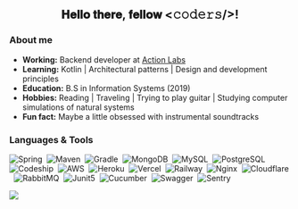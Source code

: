 <h2 align="center">𝐇𝐞𝐥𝐥𝐨 𝐭𝐡𝐞𝐫𝐞, 𝐟𝐞𝐥𝐥𝐨𝐰 <𝚌𝚘𝚍𝚎𝚛𝚜/>!<br/>
 <!--- 
<sup>
    <br/>
     <a href="https://www.linkedin.com/in/amelia-alice" target="_blank">
      <img alt="LinkedIn Badge" src="https://img.shields.io/badge/-Linkedin-purple?style=flat-square&logo=Linkedin&logoColor=white&link=https://www.linkedin.com/in/amelia-alice"/>
     </a>
    <a href="mailto:ameliaalicec@gmail.com" target="_blank">
      <img alt="Gmail Badge" src="https://img.shields.io/badge/-Gmail-purple?style=flat-square&logo=Gmail&logoColor=white&link=mailto:ameliaalicec@gmail.com"/>
    </a>
    <a href="https://open.spotify.com/user/amy_cardoso" target="_blank">
      <img alt="Spotify Badge" src="https://img.shields.io/badge/-Spotify-purple?style=flat-square&logo=Spotify&logoColor=white&link=https://open.spotify.com/user/amy_cardoso"/>
     </a>
    <a href="https://github.com/antonkomarev/github-profile-views-counter">
      <img src="https://komarev.com/ghpvc/?username=amycardoso&color=800080">
    </a>
  </sup>
--->
</h2>

 ### About me

 - **Working:** Backend developer at [Action Labs](https://www.actionlabs.com.br)
 - **Learning:** Kotlin | Architectural patterns | Design and development principles
 - **Education:** B.S in Information Systems (2019)
 - **Hobbies:** Reading | Traveling | Trying to play guitar | Studying computer simulations of natural systems
 - **Fun fact:**  Maybe a little obsessed with instrumental soundtracks
 
 ### Languages & Tools

![Spring](https://img.shields.io/badge/Spring-6DB33F?style=flat-square&logo=spring&logoColor=white)&nbsp;
![Maven](https://img.shields.io/badge/Apache_Maven-C71A36?style=flat-square&logo=apachemaven&logoColor=white)&nbsp;
![Gradle](https://img.shields.io/badge/Gradle-02303A?style=flat-square&logo=gradle&logoColor=white)&nbsp;
![MongoDB](https://img.shields.io/badge/MongoDB-4EA94B?style=flat-square&logo=mongodb&logoColor=white)&nbsp;
![MySQL](https://img.shields.io/badge/MySQL-005C84?style=flat-square&logo=mysql&logoColor=white)&nbsp;
![PostgreSQL](https://img.shields.io/badge/PostgreSQL-316192?style=flat-square&logo=postgresql&logoColor=white)&nbsp;
![Codeship](https://img.shields.io/badge/Codeship-004466?style=flat-square&logo=codeship&logoColor=white)&nbsp;
![AWS](https://img.shields.io/badge/Amazon_AWS-FF9900?style=flat-square&logo=amazon-aws&logoColor=white)&nbsp;
![Heroku](https://img.shields.io/badge/Heroku-430098?style=flat-square&logo=heroku&logoColor=white)&nbsp;
![Vercel](https://img.shields.io/badge/Vercel-000000?style=flat-square&logo=Vercel&logoColor=white)&nbsp;
![Railway](https://img.shields.io/badge/Railway-0B0D0E?style=flat-square&logo=Railway&logoColor=white)&nbsp;
![Nginx](https://img.shields.io/badge/Nginx-009639?style=flat-square&logo=nginx&logoColor=white)&nbsp;
![Cloudflare](https://img.shields.io/badge/Cloudflare-F38020?style=flat-square&logo=Cloudflare&logoColor=white)&nbsp;
![RabbitMQ](https://img.shields.io/badge/RabbitMQ-%23FF6600.svg?&style=flat-square&logo=rabbitmq&logoColor=white)&nbsp;
![Junit5](https://img.shields.io/badge/Junit5-25A162?style=flat-square&logo=junit5&logoColor=white)&nbsp;
![Cucumber](https://img.shields.io/badge/Cucumber-23D96C?style=flat-square&logo=cucumber&logoColor=white)&nbsp;
![Swagger](https://img.shields.io/badge/Swagger-85EA2D?style=flat-square&logo=swagger&logoColor=white)&nbsp;
![Sentry](https://img.shields.io/badge/Sentry-362D59?style=flat-square&logo=Sentry&logoColor=white)&nbsp;

 <!--- 
 ### Activity
![github contribution grid snake animation](https://raw.githubusercontent.com/amycardoso/amycardoso/output/github-contribution-grid-snake.svg)

<a href="https://dribbble.com/shots/4789906-Hi"> <img align="right" src='https://github.com/amycardoso/amycardoso/blob/master/girl.gif' width='300'><a/>

<a href="https://github.com/anuraghazra/github-readme-stats">
  <img align="center" src="https://github-readme-stats.vercel.app/api?username=amycardoso&count_private=true&hide_title=true&hide=contribs&theme=radical" />
</a>
--->
<a href="https://github.com/anuraghazra/convoychat">
  <img align="center" src="https://github-readme-stats.vercel.app/api/top-langs/?username=amycardoso&hide=PLpgSQL,TSQL,html,css,scss,ruby,php&langs_count=6&layout=compact&hide_title=true&count_private=true&theme=radical" />
</a>
